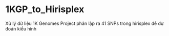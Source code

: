 # 1KGP_to_Hirisplex
Xử lý dữ liệu 1K Genomes Project phân lập ra 41 SNPs trong hirisplex để dự đoán kiểu hình

